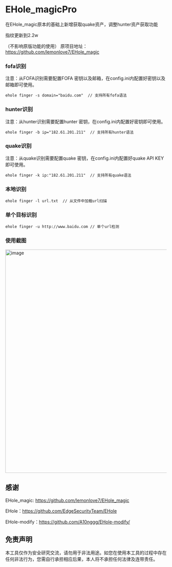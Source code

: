 # EHole_magicPro

在EHole_magic原本的基础上新增获取quake资产，调整hunter资产获取功能

指纹更新到2.2w

（不影响原版功能的使用）
原项目地址：https://github.com/lemonlove7/EHole_magic

### fofa识别

注意：从FOFA识别需要配置FOFA 密钥以及邮箱，在config.ini内配置好密钥以及邮箱即可使用。

```
ehole finger -s domain="baidu.com"  // 支持所有fofa语法
```

### hunter识别

注意：从hunter识别需要配置hunter 密钥，在config.ini内配置好密钥即可使用。

```
ehole finger -b ip="182.61.201.211"  // 支持所有hunter语法
```

### quake识别

注意：从quake识别需要配置quake 密钥，在config.ini内配置好quake API KEY即可使用。

```
ehole finger -k ip:"182.61.201.211"  // 支持所有quake语法
```

### 本地识别

```
ehole finger -l url.txt  // 从文件中加载url扫描
```

### 单个目标识别

```
ehole finger -u http://www.baidu.com // 单个url检测
```
### 使用截图
<img width="1708" height="696" alt="image" src="https://github.com/user-attachments/assets/6bc9fc46-f1d7-4a91-819f-c99acb2313fa" />

## 感谢

EHole_magic: https://github.com/lemonlove7/EHole_magic

EHole：https://github.com/EdgeSecurityTeam/EHole

EHole-modify：https://github.com/A10nggg/EHole-modify/

## 免责声明

本工具仅作为安全研究交流，请勿用于非法用途。如您在使用本工具的过程中存在任何非法行为，您需自行承担相应后果，本人将不承担任何法律及连带责任。
